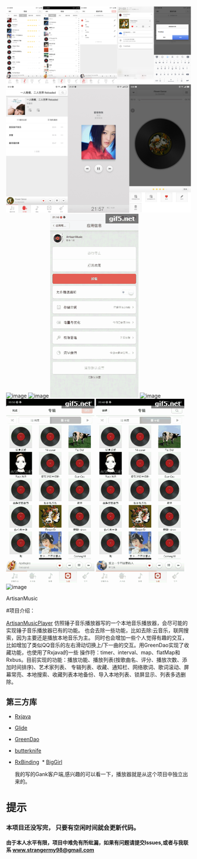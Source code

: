 ﻿

![image](https://github.com/1900Star/ShareFile/blob/master/pic/artistMusic.jpg)
![image](https://github.com/1900Star/ShareFile/blob/master/pic/Details.jpg)
![image](https://github.com/1900Star/SmartisanMusicPlayer/blob/master/screenshot/a.jpg)
![image](https://github.com/1900Star/SmartisanMusicPlayer/blob/master/screenshot/b.jpg)
![image](https://github.com/1900Star/ShareFile/blob/master/pic/loadmusic.gif)
![image](https://github.com/1900Star/ShareFile/blob/master/pic/all.gif)
![image](https://github.com/1900Star/ShareFile/blob/master/pic/notifycation.gif)
![image](https://github.com/1900Star/ShareFile/blob/master/pic/detailsBack.gif)
![image](https://github.com/1900Star/SmartisanMusicPlayer/blob/master/screenshot/artisanMusic.gif)

ArtisanMusic

#项目介绍：

[ArtisanMusicPlayer](https://github.com/1900Star/ArtisanMusic) 仿照锤子音乐播放器写的一个本地音乐播放器，会尽可能的实现锤子音乐播放器已有的功能。
                也会去除一些功能，比如去除:云音乐，联网搜索，因为主要还是播放本地音乐为主。
                同时也会增加一些个人觉得有趣的交互，比如增加了类似QQ音乐的左右滑动切换上/下一曲的交互。用GreenDao实现了收藏功能，也使用了Rxjava的一些
                操作符：timer、interval、map、flatMap和Rxbus。目前实现的功能：播放功能、播放列表(按歌曲名、评分、播放次数、添加时间排序)、艺术家列表、
                专辑列表、收藏、通知栏、网络歌词、歌词滚动、屏幕常亮、本地搜索、收藏列表本地备份、导入本地列表、锁屏显示、列表多选删除。



## 第三方库
  * [Rxjava](https://github.com/ReactiveX/RxJava)
  * [Glide](https://github.com/bumptech/glide)
  * [GreenDao](https://github.com/greenrobot/greenDAO)
  * [butterknife](https://github.com/JakeWharton/butterknife)
  * [RxBinding](https://github.com/JakeWharton/RxBinding)
  * [BigGirl](https://github.com/1900Star/BigGirl)
  
    我的写的Gank客户端,感兴趣的可以看一下，播放器就是从这个项目中独立出来的。


# 提示

### 本项目还没写完， 只要有空闲时间就会更新代码。

#### 由于本人水平有限，项目中难免有所纰漏，如果有问题请提交Issues,或者与我联系 www.strangermy98@gmail.com


